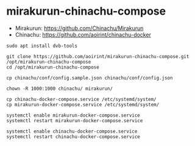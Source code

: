 # mirakurun-chinachu-compose

- Mirakurun: https://github.com/Chinachu/Mirakurun
- Chinachu: https://github.com/aoirint/chinachu-docker

```shell
sudo apt install dvb-tools

git clone https://github.com/aoirint/mirakurun-chinachu-compose.git /opt/mirakurun-chinachu-compose
cd /opt/mirakurun-chinachu-compose

cp chinachu/conf/config.sample.json chinachu/conf/config.json

chown -R 1000:1000 chinachu/ mirakurun/

cp chinachu-docker-compose.service /etc/systemd/system/
cp mirakurun-docker-compose.service /etc/systemd/system/

systemctl enable mirakurun-docker-compose.service
systemctl restart mirakurun-docker-compose.service

systemctl enable chinachu-docker-compose.service
systemctl restart chinachu-docker-compose.service
```

